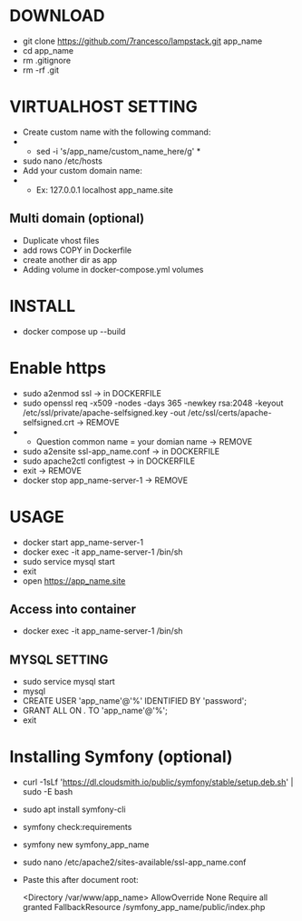 # DOWNLOAD

- git clone https://github.com/7rancesco/lampstack.git app_name
- cd app_name
- rm .gitignore
- rm -rf .git


# VIRTUALHOST SETTING

- Create custom name with the following command:
- - sed -i 's/app_name/custom_name_here/g' *
- sudo nano /etc/hosts
- Add your custom domain name:
- - Ex: 127.0.0.1       localhost app_name.site

## Multi domain (optional)
- Duplicate vhost files
- add rows COPY in Dockerfile
- create another dir as app
- Adding volume in docker-compose.yml volumes


# INSTALL
- docker compose up --build


# Enable https
- sudo a2enmod ssl -> in DOCKERFILE
- sudo openssl req -x509 -nodes -days 365 -newkey rsa:2048 -keyout /etc/ssl/private/apache-selfsigned.key -out /etc/ssl/certs/apache-selfsigned.crt -> REMOVE
- - Question common name = your domian name -> REMOVE
- sudo a2ensite ssl-app_name.conf -> in DOCKERFILE
- sudo apache2ctl configtest -> in DOCKERFILE
- exit -> REMOVE
- docker stop app_name-server-1 -> REMOVE

# USAGE
- docker start app_name-server-1
- docker exec -it app_name-server-1 /bin/sh
- sudo service mysql start
- exit
- open https://app_name.site

## Access into container
- docker exec -it app_name-server-1 /bin/sh

## MYSQL SETTING
- sudo service mysql start
- mysql
- CREATE USER 'app_name'@'%' IDENTIFIED BY 'password';
- GRANT ALL ON *.* TO 'app_name'@'%';
- exit


# Installing Symfony (optional)

- curl -1sLf 'https://dl.cloudsmith.io/public/symfony/stable/setup.deb.sh' | sudo -E bash
- sudo apt install symfony-cli
- symfony check:requirements
- symfony new symfony_app_name

- sudo nano /etc/apache2/sites-available/ssl-app_name.conf
- Paste this after document root:

    <Directory /var/www/app_name>
        AllowOverride None
        Require all granted
        FallbackResource /symfony_app_name/public/index.php
    </Directory>